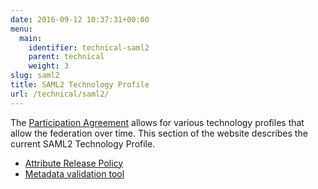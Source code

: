 ```yaml
---
date: 2016-09-12 10:37:31+00:00
menu:
  main:
    identifier: technical-saml2
    parent: technical
    weight: 3
slug: saml2
title: SAML2 Technology Profile
url: /technical/saml2/
---
```


The [Participation Agreement](/safire/policy/participation/) allows for various technology profiles that allow the federation over time. This section of the website describes the current SAML2 Technology Profile.

  * [Attribute Release Policy](/safire/policy/arp/)
  * [Metadata validation tool](https://validator.safire.ac.za/)

